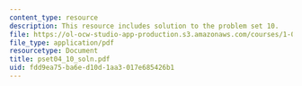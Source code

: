 ```yaml
---
content_type: resource
description: This resource includes solution to the problem set 10.
file: https://ol-ocw-studio-app-production.s3.amazonaws.com/courses/1-050-solid-mechanics-fall-2004/fdd9ea75ba6ed10d1aa3017e685426b1_pset04_10_soln.pdf
file_type: application/pdf
resourcetype: Document
title: pset04_10_soln.pdf
uid: fdd9ea75-ba6e-d10d-1aa3-017e685426b1
---
```

